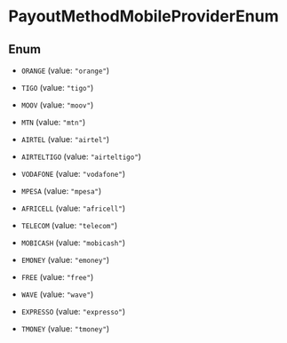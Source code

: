 

# PayoutMethodMobileProviderEnum

## Enum


* `ORANGE` (value: `"orange"`)

* `TIGO` (value: `"tigo"`)

* `MOOV` (value: `"moov"`)

* `MTN` (value: `"mtn"`)

* `AIRTEL` (value: `"airtel"`)

* `AIRTELTIGO` (value: `"airteltigo"`)

* `VODAFONE` (value: `"vodafone"`)

* `MPESA` (value: `"mpesa"`)

* `AFRICELL` (value: `"africell"`)

* `TELECOM` (value: `"telecom"`)

* `MOBICASH` (value: `"mobicash"`)

* `EMONEY` (value: `"emoney"`)

* `FREE` (value: `"free"`)

* `WAVE` (value: `"wave"`)

* `EXPRESSO` (value: `"expresso"`)

* `TMONEY` (value: `"tmoney"`)



